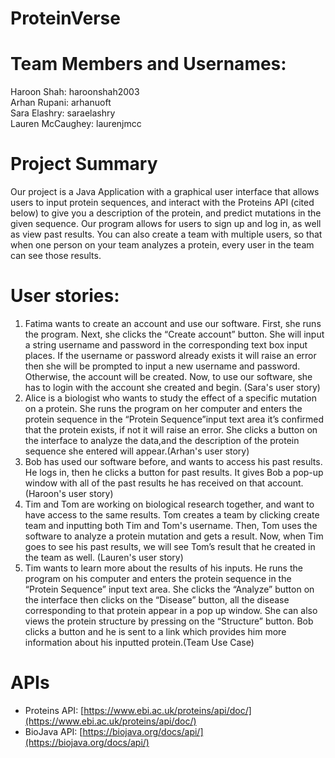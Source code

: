 # ProteinVerse

# Team Members and Usernames:
 Haroon Shah: haroonshah2003\
 Arhan Rupani: arhanuoft\
 Sara Elashry: saraelashry\
 Lauren McCaughey: laurenjmcc

# Project Summary
  Our project is a Java Application with a graphical user interface that allows users to input protein sequences, and interact with the Proteins API (cited below) to give you a description of the protein, and predict mutations in the given sequence. Our program allows for users to sign up and log in, as well as view past results. You can also create a team with multiple users, so that when one person on your team analyzes a protein, every user in the team can see those results. 

# User stories:
1. Fatima wants to create an account and use our software. First, she runs the program. Next, she clicks the “Create account” button. She will input a string username and password in the corresponding text box input places. If  the username or password already exists it will raise an error then she will be prompted to input a new username and password. Otherwise, the account will be created. Now, to use our software, she has to login with the account she created and begin. (Sara's user story) 
2. Alice is a biologist who wants to study the effect of a specific mutation on a protein. She runs the program on her computer and enters the protein sequence in the “Protein Sequence”input text area it’s confirmed that the protein exists, if not it will raise an error. She clicks a button on the interface to analyze the data,and the description of the protein sequence she entered will appear.(Arhan's user story)
3. Bob has used our software before, and wants to access his past results. He logs in, then he clicks a button for past results. It gives Bob a pop-up window with all of the past results he has received on that account.(Haroon's user story)
4. Tim and Tom are working on biological research together, and want to have access to the same results. Tom creates a team by clicking create team and inputting both Tim and Tom's username. Then, Tom uses the software to analyze a protein mutation and gets a result. Now, when Tim goes to see his past results, we will see Tom’s result that he created in the team as well. (Lauren's user story)
5. Tim wants to learn more about the results of his inputs. He runs the program on his computer and enters the protein sequence in the “Protein Sequence” input text area. She clicks the “Analyze” button on the interface then clicks on the “Disease” button, all the disease corresponding to that protein  appear in a pop up window. She can  also views the protein structure by pressing on the “Structure” button. Bob clicks a button and he is sent to a link which provides him more information about his inputted protein.(Team Use Case)

# APIs

- Proteins API: [https://www.ebi.ac.uk/proteins/api/doc/](https://www.ebi.ac.uk/proteins/api/doc/)
- BioJava API: [https://biojava.org/docs/api/](https://biojava.org/docs/api/)
